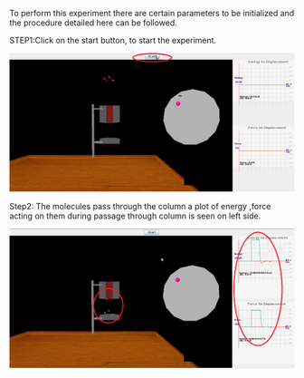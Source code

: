 To perform this experiment there are certain parameters to be initialized and the procedure detailed here can be followed.

STEP1:Click on the start button, to start the experiment.  

<img src="images/Screenshot.png">

Step2: The molecules pass through the column a plot of energy ,force acting on them during passage through column is seen on left side.  

<img src="images/Screenshot-1.png">  